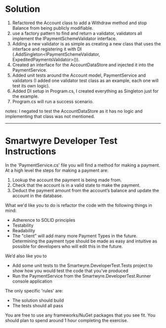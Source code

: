 # Solution

1) Refactored the Account class to add a Withdraw method and stop Balance from being publicly modifiable.
2) use a factory pattern to find and return a validator, validators all implement the IPaymentSchemeValidator interface.
3) Adding a new validator is as simple as creating a new class that uses the interface and registering it with DI (.AddSingleton<IPaymentSchemeValidator, ExpeditedPaymentsValidator>()).
4) Created an interface for the AccountDataStore and injected it into the PaymentService.
5) Added unit tests around the Account model, PaymentService and validators (I added one validator test class as an example, each one will test its own logic).
6) Added DI setup in Program.cs, I created everything as Singleton just for the example. 
7) Program.cs will run a success scenario.

notes: I negated to test the AccountDataStore as it has no logic and implementing that class was not mentioned.

--------------------------------------------------------------------------------------------------------------------------------------------------------------------------------------------------------

# Smartwyre Developer Test Instructions

In the 'PaymentService.cs' file you will find a method for making a payment. At a high level the steps for making a payment are:

 1. Lookup the account the payment is being made from.
 2. Check that the account is in a valid state to make the payment.
 3. Deduct the payment amount from the account’s balance and update the account in the database.

What we'd like you to do is refactor the code with the following things in mind:

 - Adherence to SOLID principles
 - Testability
 - Readability
 - The "client" will add many more Payment Types in the future. Determining the payment type should be made as easy and intuitive as possible for developers who will edit this in the future.

We’d also like you to 
 - Add some unit tests to the Smartwyre.DeveloperTest.Tests project to show how you would test the code that you’ve produced 
 - Run the PaymentService from the Smartwyre.DeveloperTest.Runner console application

The only specific 'rules' are:

- The solution should build
- The tests should all pass

You are free to use any frameworks/NuGet packages that you see fit. You should plan to spend around 1 hour completing the exercise. 
